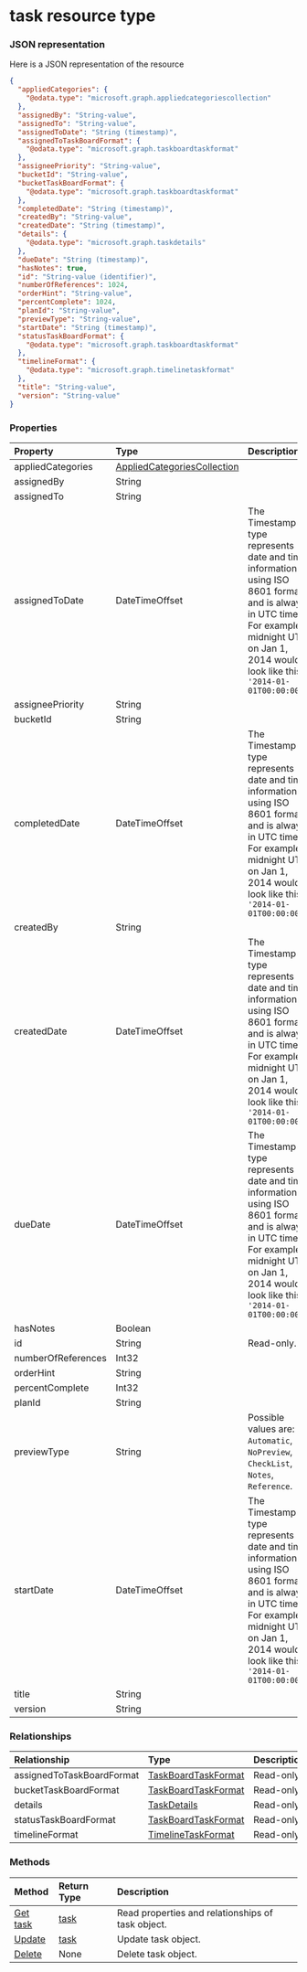 # task resource type



### JSON representation

Here is a JSON representation of the resource

<!-- {
  "blockType": "resource",
  "optionalProperties": [
    "assignedToTaskBoardFormat",
    "bucketTaskBoardFormat",
    "details",
    "statusTaskBoardFormat",
    "timelineFormat"
  ],
  "@odata.type": "microsoft.graph.task"
}-->

```json
{
  "appliedCategories": {
    "@odata.type": "microsoft.graph.appliedcategoriescollection"
  },
  "assignedBy": "String-value",
  "assignedTo": "String-value",
  "assignedToDate": "String (timestamp)",
  "assignedToTaskBoardFormat": {
    "@odata.type": "microsoft.graph.taskboardtaskformat"
  },
  "assigneePriority": "String-value",
  "bucketId": "String-value",
  "bucketTaskBoardFormat": {
    "@odata.type": "microsoft.graph.taskboardtaskformat"
  },
  "completedDate": "String (timestamp)",
  "createdBy": "String-value",
  "createdDate": "String (timestamp)",
  "details": {
    "@odata.type": "microsoft.graph.taskdetails"
  },
  "dueDate": "String (timestamp)",
  "hasNotes": true,
  "id": "String-value (identifier)",
  "numberOfReferences": 1024,
  "orderHint": "String-value",
  "percentComplete": 1024,
  "planId": "String-value",
  "previewType": "String-value",
  "startDate": "String (timestamp)",
  "statusTaskBoardFormat": {
    "@odata.type": "microsoft.graph.taskboardtaskformat"
  },
  "timelineFormat": {
    "@odata.type": "microsoft.graph.timelinetaskformat"
  },
  "title": "String-value",
  "version": "String-value"
}

```
### Properties
| Property	   | Type	|Description|
|:---------------|:--------|:----------|
|appliedCategories|[AppliedCategoriesCollection](appliedcategoriescollection.md)||
|assignedBy|String||
|assignedTo|String||
|assignedToDate|DateTimeOffset|The Timestamp type represents date and time information using ISO 8601 format and is always in UTC time. For example, midnight UTC on Jan 1, 2014 would look like this: `'2014-01-01T00:00:00Z'`|
|assigneePriority|String||
|bucketId|String||
|completedDate|DateTimeOffset|The Timestamp type represents date and time information using ISO 8601 format and is always in UTC time. For example, midnight UTC on Jan 1, 2014 would look like this: `'2014-01-01T00:00:00Z'`|
|createdBy|String||
|createdDate|DateTimeOffset|The Timestamp type represents date and time information using ISO 8601 format and is always in UTC time. For example, midnight UTC on Jan 1, 2014 would look like this: `'2014-01-01T00:00:00Z'`|
|dueDate|DateTimeOffset|The Timestamp type represents date and time information using ISO 8601 format and is always in UTC time. For example, midnight UTC on Jan 1, 2014 would look like this: `'2014-01-01T00:00:00Z'`|
|hasNotes|Boolean||
|id|String| Read-only.|
|numberOfReferences|Int32||
|orderHint|String||
|percentComplete|Int32||
|planId|String||
|previewType|String| Possible values are: `Automatic`, `NoPreview`, `CheckList`, `Notes`, `Reference`.|
|startDate|DateTimeOffset|The Timestamp type represents date and time information using ISO 8601 format and is always in UTC time. For example, midnight UTC on Jan 1, 2014 would look like this: `'2014-01-01T00:00:00Z'`|
|title|String||
|version|String||

### Relationships
| Relationship | Type	|Description|
|:---------------|:--------|:----------|
|assignedToTaskBoardFormat|[TaskBoardTaskFormat](taskboardtaskformat.md)| Read-only.|
|bucketTaskBoardFormat|[TaskBoardTaskFormat](taskboardtaskformat.md)| Read-only.|
|details|[TaskDetails](taskdetails.md)| Read-only.|
|statusTaskBoardFormat|[TaskBoardTaskFormat](taskboardtaskformat.md)| Read-only.|
|timelineFormat|[TimelineTaskFormat](timelinetaskformat.md)| Read-only.|

### Methods

| Method		   | Return Type	|Description|
|:---------------|:--------|:----------|
|[Get task](../api/task_get.md) | [task](task.md) |Read properties and relationships of task object.|
|[Update](../api/task_update.md) | [task](task.md)	|Update task object. |
|[Delete](../api/task_delete.md) | None |Delete task object. |

<!-- uuid: 8fcb5dbc-d5aa-4681-8e31-b001d5168d79
2015-10-25 14:57:30 UTC -->
<!-- {
  "type": "#page.annotation",
  "description": "task resource",
  "keywords": "",
  "section": "documentation",
  "tocPath": ""
}-->
